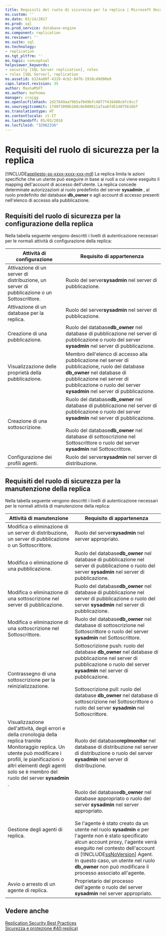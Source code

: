 ```yaml
---
title: Requisiti del ruolo di sicurezza per la replica | Microsoft Docs
ms.custom: ''
ms.date: 03/14/2017
ms.prod: sql
ms.prod_service: database-engine
ms.component: replication
ms.reviewer: ''
ms.suite: sql
ms.technology:
- replication
ms.tgt_pltfrm: ''
ms.topic: conceptual
helpviewer_keywords:
- security [SQL Server replication], roles
- roles [SQL Server], replication
ms.assetid: b324a80f-4319-4cb2-847b-1910c49d90e0
caps.latest.revision: 35
author: MashaMSFT
ms.author: mathoma
manager: craigg
ms.openlocfilehash: 2d27849aa79b5af049bfc48f7f416408c6fc9cc7
ms.sourcegitcommit: 1740f3090b168c0e809611a7aa6fd514075616bf
ms.translationtype: HT
ms.contentlocale: it-IT
ms.lasthandoff: 05/03/2018
ms.locfileid: "32962336"
---
```

# <a name="security-role-requirements-for-replication"></a>Requisiti del ruolo di sicurezza per la replica
[!INCLUDE[appliesto-ss-xxxx-xxxx-xxx-md](../../../includes/appliesto-ss-xxxx-xxxx-xxx-md.md)]
  La replica limita le azioni specifiche che un utente può eseguire in base ai ruoli a cui viene eseguito il mapping dell'account di accesso dell'utente. La replica concede determinate autorizzazioni al ruolo predefinito del server **sysadmin** , al ruolo predefinito del database **db_owner** e agli account di accesso presenti nell'elenco di accesso alla pubblicazione.  
  
## <a name="security-role-requirements-for-replication-setup"></a>Requisiti del ruolo di sicurezza per la configurazione della replica  
 Nella tabella seguente vengono descritti i livelli di autenticazione necessari per le normali attività di configurazione della replica:  
  
|Attività di configurazione|Requisito di appartenenza|  
|----------------|----------------------------|  
|Attivazione di un server di distribuzione, un server di pubblicazione o un Sottoscrittore.|Ruolo del server**sysadmin** nel server di pubblicazione.|  
|Attivazione di un database per la replica.|Ruolo del server**sysadmin** nel server di pubblicazione.|  
|Creazione di una pubblicazione.|Ruolo del database**db_owner** nel database di pubblicazione nel server di pubblicazione o ruolo del server **sysadmin** nel server di pubblicazione.|  
|Visualizzazione delle proprietà della pubblicazione.|Membro dell'elenco di accesso alla pubblicazione nel server di pubblicazione, ruolo del database **db_owner** nel database di pubblicazione nel server di pubblicazione o ruolo del server **sysadmin** nel server di pubblicazione.|  
|Creazione di una sottoscrizione.|Ruolo del database**db_owner** nel database di pubblicazione nel server di pubblicazione o ruolo del server **sysadmin** nel server di pubblicazione.<br /><br /> Ruolo del database**db_owner** nel database di sottoscrizione nel Sottoscrittore o ruolo del server **sysadmin** nel Sottoscrittore.|  
|Configurazione dei profili agenti.|Ruolo del server**sysadmin** nel server di distribuzione.|  
  
## <a name="security-role-requirements-for-replication-maintenance"></a>Requisiti del ruolo di sicurezza per la manutenzione della replica  
 Nella tabella seguente vengono descritti i livelli di autenticazione necessari per le normali attività di manutenzione della replica:  
  
|Attività di manutenzione|Requisito di appartenenza|  
|----------------------|----------------------------|  
|Modifica o eliminazione di un server di distribuzione, un server di pubblicazione o un Sottoscrittore.|Ruolo del server**sysadmin** nel server appropriato.|  
|Modifica o eliminazione di una pubblicazione.|Ruolo del database**db_owner** nel database di pubblicazione nel server di pubblicazione o ruolo del server **sysadmin** nel server di pubblicazione.|  
|Modifica o eliminazione di una sottoscrizione nel server di pubblicazione.|Ruolo del database**db_owner** nel database di pubblicazione nel server di pubblicazione o ruolo del server **sysadmin** nel server di pubblicazione.|  
|Modifica o eliminazione di una sottoscrizione nel Sottoscrittore.|Ruolo del database**db_owner** nel database di sottoscrizione nel Sottoscrittore o ruolo del server **sysadmin** nel Sottoscrittore.|  
|Contrassegno di una sottoscrizione per la reinizializzazione.|Sottoscrizione push: ruolo del database **db_owner** nel database di pubblicazione nel server di pubblicazione o ruolo del server **sysadmin** nel server di pubblicazione.<br /><br /> Sottoscrizione pull: ruolo del database **db_owner** nel database di sottoscrizione nel Sottoscrittore o ruolo del server **sysadmin** nel Sottoscrittore.|  
|Visualizzazione dell'attività, degli errori e della cronologia della replica tramite Monitoraggio replica. Un utente può modificare i profili, le pianificazioni o altri elementi degli agenti solo se è membro del ruolo del server **sysadmin** .|Ruolo del database**replmonitor** nel database di distribuzione nel server di distribuzione o ruolo del server **sysadmin** nel server di distribuzione.|  
|Gestione degli agenti di replica.|Ruolo del database**db_owner** nel database appropriato o ruolo del server **sysadmin** nel server appropriato.<br /><br /> Se l'agente è stato creato da un utente nel ruolo **sysadmin** e per l'agente non è stato specificato alcun account proxy, l'agente verrà eseguito nel contesto dell'account di [!INCLUDE[ssNoVersion](../../../includes/ssnoversion-md.md)] Agent. In questo caso, un utente nel ruolo **db_owner** non può modificare il processo associato all'agente.|  
|Avvio o arresto di un agente di replica.|Proprietario del processo dell'agente o ruolo del server **sysadmin** nel server appropriato.|  
  
## <a name="see-also"></a>Vedere anche  
 [Replication Security Best Practices](../../../relational-databases/replication/security/replication-security-best-practices.md)   
 [Sicurezza e protezione #40;replica&#41;](../../../relational-databases/replication/security/security-and-protection-replication.md)  
  
  
